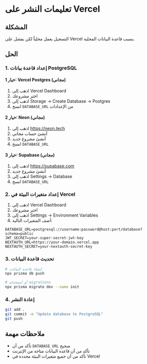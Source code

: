 # تعليمات النشر على Vercel

## المشكلة
التسجيل يعمل محلياً لكن يفشل على Vercel بسبب قاعدة البيانات المحلية.

## الحل

### 1. إعداد قاعدة بيانات PostgreSQL

#### خيار 1: Vercel Postgres (مجاني)
1. اذهب إلى Vercel Dashboard
2. اختر مشروعك
3. اذهب إلى Storage → Create Database → Postgres
4. انسخ `DATABASE_URL` من الإعدادات

#### خيار 2: Neon (مجاني)
1. اذهب إلى https://neon.tech
2. أنشئ حساب مجاني
3. أنشئ مشروع جديد
4. انسخ `DATABASE_URL`

#### خيار 3: Supabase (مجاني)
1. اذهب إلى https://supabase.com
2. أنشئ مشروع جديد
3. اذهب إلى Settings → Database
4. انسخ `DATABASE_URL`

### 2. إعداد متغيرات البيئة في Vercel

1. اذهب إلى Vercel Dashboard
2. اختر مشروعك
3. اذهب إلى Settings → Environment Variables
4. أضف المتغيرات التالية:

```
DATABASE_URL=postgresql://username:password@host:port/database?schema=public
JWT_SECRET=your-super-secret-jwt-key
NEXTAUTH_URL=https://your-domain.vercel.app
NEXTAUTH_SECRET=your-nextauth-secret-key
```

### 3. تحديث قاعدة البيانات

```bash
# إنشاء قاعدة البيانات
npx prisma db push

# أو استخدام migrations
npx prisma migrate dev --name init
```

### 4. إعادة النشر

```bash
git add .
git commit -m "Update database to PostgreSQL"
git push
```

## ملاحظات مهمة

- تأكد من أن `DATABASE_URL` صحيح
- تأكد من أن قاعدة البيانات متاحة من الإنترنت
- تأكد من أن جميع متغيرات البيئة محددة في Vercel
